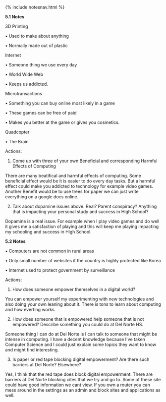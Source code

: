 {% include notesnav.html %}  

**5.1 Notes**



3D Printing

• Used to make about anything

• Normally made out of plastic

Internet

• Someone thing we use every day

• World Wide Web

• Keeps us addicted.

Microtransactions

• Something you can buy online most likely in a game

• These games can be free of paid

• Makes you better at the game or gives you cosmetics.

Quadcopter

• The Brain

Actions:

1. Come up with three of your own Beneficial and corresponding Harmful Effects of Computing

There are many beatifical and harmful effects of computing. Some beneficial effect would be it is easier to do every day tasks. But a harmful effect could make you addicted to technology for example video games. Another Benefit would be to use  trees for paper we can just write everything on a google docs online.

2. Talk about dopamine issues above. Real? Parent conspiracy? Anything that is impacting your personal study and success in High School?

Dopamine is a real issue. For example when I play video games and do well it gives me a satisfaction of playing and this will keep me playing impacting my schooling and success in High School.




**5.2 Notes**

• Computers are not common in rural areas

• Only small number of websites if the country is highly protected like Korea 

• Internet used to protect government by surveillance 

Actions:

1. How does someone empower themselves in a digital world?

You can empower yourself my experimenting with new technologies and also doing your own leaning about it. There is tons to learn about computing and how everting works.

2. How does someone that is empowered help someone that is not empowered? Describe something you could do at Del Norte HS.

Someone thing I can do at Del Norte is I can talk to someone that might be intense in computing. I have a decent knowledge because I've taken Computer Science and I could just explain some topics they want to know and might find interesting.

3. Is paper or red tape blocking digital empowerment? Are there such barriers at Del Norte? Elsewhere?

Yes, I think that the red tape does block digital empowerment. There are barriers at Del Norte blocking cites that we try and go to. Some of these site could have good information we cant view. If you own a router you can mess around in the settings as an admin and block sites and applications as well.






